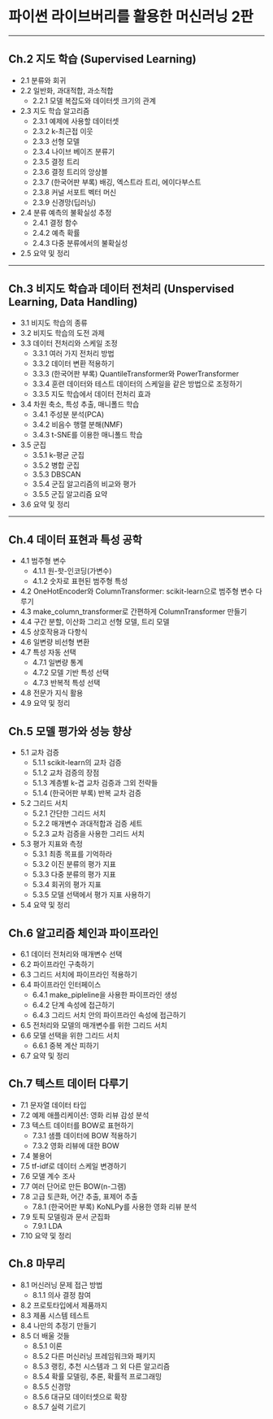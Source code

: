 # 파이썬 라이브버리를 활용한 머신러닝 2판

---
## Ch.2 지도 학습 (Supervised Learning)
- 2.1 분류와 회귀
- 2.2 일반화, 과대적합, 과소적합  
    - 2.2.1 모델 복잡도와 데이터셋 크기의 관계
- 2.3 지도 학습 알고리즘  
    - 2.3.1 예제에 사용할 데이터셋 
    - 2.3.2 k-최근접 이웃 
    - 2.3.3 선형 모델 
    - 2.3.4 나이브 베이즈 분류기  
    - 2.3.5 결정 트리  
    - 2.3.6 결정 트리의 앙상블 
    - 2.3.7 (한국어판 부록) 배깅, 엑스트라 트리, 에이다부스트 
    - 2.3.8 커널 서포트 벡터 머신 
    - 2.3.9 신경망(딥러닝)
- 2.4 분류 예측의 불확실성 추정   
    - 2.4.1 결정 함수   
    - 2.4.2 예측 확률   
    - 2.4.3 다중 분류에서의 불확실성
- 2.5 요약 및 정리

--- 
## Ch.3 비지도 학습과 데이터 전처리 (Unspervised Learning, Data Handling)
- 3.1 비지도 학습의 종류
- 3.2 비지도 학습의 도전 과제
- 3.3 데이터 전처리와 스케일 조정 
    - 3.3.1 여러 가지 전처리 방법 
    - 3.3.2 데이터 변환 적용하기  
    - 3.3.3 (한국어판 부록) QuantileTransformer와 PowerTransformer 
    - 3.3.4 훈련 데이터와 테스트 데이터의 스케일을 같은 방법으로 조정하기 
    - 3.3.5 지도 학습에서 데이터 전처리 효과
- 3.4 차원 축소, 특성 추출, 매니폴드 학습 
    - 3.4.1 주성분 분석(PCA)  
    - 3.4.2 비음수 행렬 분해(NMF)  
    - 3.4.3 t-SNE를 이용한 매니폴드 학습
- 3.5 군집    
    - 3.5.1 k-평균 군집  
    - 3.5.2 병합 군집  
    - 3.5.3 DBSCAN 
    - 3.5.4 군집 알고리즘의 비교와 평가   
    - 3.5.5 군집 알고리즘 요약
- 3.6 요약 및 정리

--- 
## Ch.4 데이터 표현과 특성 공학
- 4.1 범주형 변수 
    - 4.1.1 원-핫-인코딩(가변수)  
    - 4.1.2 숫자로 표현된 범주형 특성
- 4.2 OneHotEncoder와 ColumnTransformer: scikit-learn으로 범주형 변수 다루기
- 4.3 make_column_transformer로 간편하게 ColumnTransformer 만들기
- 4.4 구간 분할, 이산화 그리고 선형 모델, 트리 모델
- 4.5 상호작용과 다항식
- 4.6 일변량 비선형 변환
- 4.7 특성 자동 선택  
    - 4.7.1 일변량 통계    
    - 4.7.2 모델 기반 특성 선택  
    - 4.7.3 반복적 특성 선택
- 4.8 전문가 지식 활용
- 4.9 요약 및 정리

## Ch.5 모델 평가와 성능 향상
- 5.1 교차 검증   
    - 5.1.1 scikit-learn의 교차 검증    
    - 5.1.2 교차 검증의 장점 
    - 5.1.3 계층별 k-겹 교차 검증과 그외 전략들   
    - 5.1.4 (한국어판 부록) 반복 교차 검증
- 5.2 그리드 서치 
    - 5.2.1 간단한 그리드 서치    
    - 5.2.2 매개변수 과대적합과 검증 세트    
    - 5.2.3 교차 검증을 사용한 그리드 서치
- 5.3 평가 지표와 측정    
    - 5.3.1 최종 목표를 기억하라 
    - 5.3.2 이진 분류의 평가 지표 
    - 5.3.3 다중 분류의 평가 지표 
    - 5.3.4 회귀의 평가 지표  
    - 5.3.5 모델 선택에서 평가 지표 사용하기
- 5.4 요약 및 정리

## Ch.6 알고리즘 체인과 파이프라인
- 6.1 데이터 전처리와 매개변수 선택
- 6.2 파이프라인 구축하기
- 6.3 그리드 서치에 파이프라인 적용하기
- 6.4 파이프라인 인터페이스   
    - 6.4.1 make_pipleline을 사용한 파이프라인 생성 
    - 6.4.2 단계 속성에 접근하기  
    - 6.4.3 그리드 서치 안의 파이프라인 속성에 접근하기
- 6.5 전처리와 모델의 매개변수를 위한 그리드 서치
- 6.6 모델 선택을 위한 그리드 서치    
    - 6.6.1 중복 계산 피하기
- 6.7 요약 및 정리

## Ch.7 텍스트 데이터 다루기
- 7.1 문자열 데이터 타입
- 7.2 예제 애플리케이션: 영화 리뷰 감성 분석
-  7.3 텍스트 데이터를 BOW로 표현하기    
    - 7.3.1 샘플 데이터에 BOW 적용하기   
    - 7.3.2 영화 리뷰에 대한 BOW
- 7.4 불용어
- 7.5 tf-idf로 데이터 스케일 변경하기
- 7.6 모델 계수 조사
- 7.7 여러 단어로 만든 BOW(n-그램)
- 7.8 고급 토큰화, 어간 추출, 표제어 추출    
    - 7.8.1 (한국어판 부록) KoNLPy를 사용한 영화 리뷰 분석
- 7.9 토픽 모델링과 문서 군집화  
    - 7.9.1 LDA
- 7.10 요약 및 정리

## **Ch.8 마무리**
- 8.1 머신러닝 문제 접근 방법    
    - 8.1.1 의사 결정 참여
- 8.2 프로토타입에서 제품까지
- 8.3 제품 시스템 테스트
- 8.4 나만의 추정기 만들기
- 8.5 더 배울 것들   
    - 8.5.1 이론    
    - 8.5.2 다른 머신러닝 프레임워크와 패키지    
    - 8.5.3 랭킹, 추천 시스템과 그 외 다른 알고리즘  
    - 8.5.4 확률 모델링, 추론, 확률적 프로그래밍   
    - 8.5.5 신경망  
    - 8.5.6 대규모 데이터셋으로 확장   
    - 8.5.7 실력 기르기

